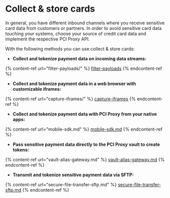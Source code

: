 # Collect & store cards

In general, you have different inbound channels where you receive sensitive card data from customers or partners. In order to avoid sensitive card data touching your systems, choose your source of credit card data and implement the respective PCI Proxy API.

With the following methods you can use collect & store cards:

* **Collect and tokenize payment data on incoming data streams:**

{% content-ref url="filter-payloads/" %}
[filter-payloads](filter-payloads/)
{% endcontent-ref %}

* **Collect and tokenize payment data in a web browser with customizable iframes:**

{% content-ref url="capture-iframes/" %}
[capture-iframes](capture-iframes/)
{% endcontent-ref %}

* **Collect and tokenize payment data with PCI Proxy from your native apps:**

{% content-ref url="mobile-sdk.md" %}
[mobile-sdk.md](mobile-sdk.md)
{% endcontent-ref %}

* **Pass sensitive payment data directly to the PCI Proxy vault to create tokens:**

{% content-ref url="vault-alias-gateway.md" %}
[vault-alias-gateway.md](vault-alias-gateway.md)
{% endcontent-ref %}

* **Transmit and tokenize sensitive payment data via SFTP:**

{% content-ref url="secure-file-transfer-sftp.md" %}
[secure-file-transfer-sftp.md](secure-file-transfer-sftp.md)
{% endcontent-ref %}

[\
](https://docs.pci-proxy.com/collect-and-store-cards/secure-file-transfer-sftp)
